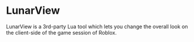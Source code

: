 # LunarView
LunarView is a 3rd-party Lua tool which lets you change the overall look on the client-side of the game session of Roblox.
